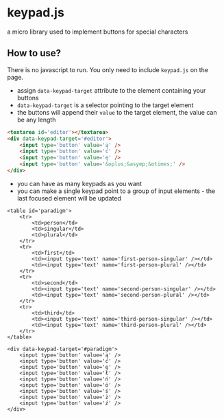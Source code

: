 # keypad.js
a micro library used to implement buttons for special characters

## How to use?
There is no javascript to run. You only need to include `keypad.js` on the page.
* assign `data-keypad-target` attribute to the element containing your buttons
* `data-keypad-target` is a selector pointing to the target element
* the buttons will append their `value` to the target element, the value can be any length
```html
<textarea id='editor'></textarea>
<div data-keypad-target='#editor'>
	<input type='button' value='ą' />
	<input type='button' value='ć' />
	<input type='button' value='ę' />
	<input type='button' value='&oplus;&asymp;&otimes;' />
</div>
```
* you can have as many keypads as you want
* you can make a single keypad point to a group of input elements - the last focused element will be updated
```
<table id='paradigm'>
	<tr>
		<td>person</td>
		<td>singular</td>
		<td>plural</td>
	</tr>
	<tr>
		<td>first</td>
		<td><input type='text' name='first-person-singular' /></td>
		<td><input type='text' name='first-person-plural' /></td>
	</tr>
	<tr>
		<td>second</td>
		<td><input type='text' name='second-person-singular' /></td>
		<td><input type='text' name='second-person-plural' /></td>
	</tr>
	<tr>
		<td>third</td>
		<td><input type='text' name='third-person-singular' /></td>
		<td><input type='text' name='third-person-plural' /></td>
	</tr>
</table>

<div data-keypad-target='#paradigm'>
	<input type='button' value='ą' />
	<input type='button' value='ć' />
	<input type='button' value='ę' />
	<input type='button' value='ł' />
	<input type='button' value='ń' />
	<input type='button' value='ó' />
	<input type='button' value='ś' />
	<input type='button' value='ż' />
	<input type='button' value='ź' />
</div>
```
